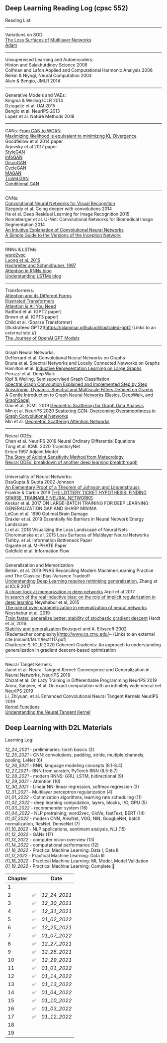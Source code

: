 ## Deep Learning Reading Log (cpsc 552)

Reading List:
***
Variations on SGD: <br/>
[The Loss Surfaces of Multilayer Networks](https://arxiv.org/abs/1412.0233) <br/>
[Adam](https://towardsdatascience.com/adam-latest-trends-in-deep-learning-optimization-6be9a291375c) <br/>
***
Unsupervised Learning and Autoencoders: <br/>
Hinton and Salakhutdinov Science 2006 <br/>
Coifman and Lafon Applied and Computational Harmonic Analysis 2006 <br/>
Belkin & Niyogi, Neural Computation 2003 <br/>
Alain & Bengio, JMLR 2014 <br/>
***
Generative Models and VAEs: <br/>
Kingma & Welling ICLR 2014 <br/>
Dziugaite et al.  UAI 2015 <br/>
Bengio et al. NeurIPS 2013 <br/>
Lopez et al. Nature Methods 2018 <br/>
***
GANs:
[From GAN to WGAN](https://lilianweng.github.io/lil-log/2017/08/20/from-GAN-to-WGAN.html) <br/>
[Maximizing likelihood is equivalent to minimizing KL-Divergence](https://agustinus.kristia.de/techblog/2017/01/26/kl-mle/) <br/>
Goodfellow et al 2014 paper <br/>
Arjovsky et al 2017 paper <br/>
[StyleGAN](https://arxiv.org/pdf/1812.04948.pdf) <br/>
[InfoGAN](https://arxiv.org/pdf/1606.03657.pdf) <br/>
[DiscoGAN](https://arxiv.org/abs/1703.05192) <br/>
[CycleGAN](https://arxiv.org/abs/1703.10593) <br/>
[MAGAN](http://proceedings.mlr.press/v80/amodio18a.html) <br/>
[TraVeLGAN](https://arxiv.org/abs/1902.09631) <br/>
[Conditional GAN](https://arxiv.org/pdf/1411.1784.pdf) <br/>
***
CNNs: <br/>
[Convolutional Neural Networks for Visual Recognition](https://cs231n.github.io/convolutional-networks/) <br/>
Szegedy et al. Going deeper with convolutions 2014 <br/>
He et al. Deep Residual Learning for Image Recognition 2015 <br/>
Ronneberger et al.  U-Net: Convolutional Networks for Biomedical Image Segmentation 2014 <br/>
[An Intuitive Explanation of Convolutional Neural Networks](https://ujjwalkarn.me/2016/08/11/intuitive-explanation-convnets/) <br/>
[A Simple Guide to the Versions of the Inception Network](https://towardsdatascience.com/a-simple-guide-to-the-versions-of-the-inception-network-7fc52b863202) <br/>
***
RNNs & LSTMs: <br/>
[word2vec](https://arxiv.org/abs/1301.3781) <br/>
[Luong et al. 2015](https://arxiv.org/abs/1508.04025) <br/>
[Hochreiter and Schmidhuber. 1997](https://www.bioinf.jku.at/publications/older/2604.pdf) <br/>
[Attention in RNNs blog](https://medium.datadriveninvestor.com/attention-in-rnns-321fbcd64f05) <br/>
[Understanding LSTMs blog](http://colah.github.io/posts/2015-08-Understanding-LSTMs/) <br/>
***
Transformers: <br/>
[Attention and its Different Forms](https://towardsdatascience.com/attention-and-its-different-forms-7fc3674d14dc) <br/>
[Illustrated Transformers](http://jalammar.github.io/illustrated-transformer/) <br/>
[Attention is All You Need](https://arxiv.org/abs/1706.03762) <br/>
Radford et al. (GPT2 paper) <br/>
Brown et al. (GPT3 paper) <br/>
Child et al. (Sparse Transformer) <br/>
[Illustrateed GPT2](https://jalammar.github.io/illustrated-gpt2 (Links to an external site.)/) <br/>
[The Journey of OpenAI GPT Models](https://medium.com/walmartglobaltech/the-journey-of-open-ai-gpt-models-32d95b7b7fb2) <br/>
***
Graph Neural Networks: <br/>
Defferrard et al. Convolutional Neural Networks on Graphs <br/>
Bruna et al. Spectral Networks and Locally Connected Networks on Graphs <br/>
Hamilton et al. [Inductive Representation Learning on Large Graphs](https://cs.stanford.edu/people/jure/pubs/graphsage-nips17.pdf) <br/>
Perozzi et al. Deep Walk <br/>
Kipf & Welling, Semisupervised Graph Classifiation <br/>
[Spectral Graph Convolution Explained and Implemented Step by Step](https://towardsdatascience.com/spectral-graph-convolution-explained-and-implemented-step-by-step-2e495b57f801) <br/>
[Anisotropic, Dynamic, Spectral and Multiscale Filters Defined on Graphs](https://towardsdatascience.com/tutorial-on-graph-neural-networks-for-computer-vision-and-beyond-part-2-be6d71d70f49) <br/>
[A Gentle Introduction to Graph Neural Networks (Basics, DeepWalk, and GraphSage)](https://towardsdatascience.com/a-gentle-introduction-to-graph-neural-network-basics-deepwalk-and-graphsage-db5d540d50b3) <br/>
Gao et al., ICML 2019 [Geometric Scattering for Graph Data Analysis](http://proceedings.mlr.press/v97/gao19e/gao19e.pdf) <br/>
Min et al. NeurIPS 2020 [Scattering GCN: Overcoming Oversmoothness in Graph Convolutional Networks](https://arxiv.org/pdf/2003.08414.pdf) <br/>
Min et al. [Geometric Scattering Attention Networks](https://arxiv.org/abs/2010.15010)
***
Neural ODEs: <br/>
Chen et al. NeurIPS 2019 Neural Ordinary Differential Equations <br/>
Tong et al. ICML 2020 TrajectoryNet <br/>
Errico 1997 Adjoint Model <br/>
[The Story of Adjoint Sensitivity Method from Meteorology](https://towardsdatascience.com/the-story-of-adjoint-sensitivity-method-from-meteorology-906ab2796c73) <br/>
[Neural ODEs: breakdown of another deep learning breakthrough](https://towardsdatascience.com/neural-odes-breakdown-of-another-deep-learning-breakthrough-3e78c7213795) <br/>
***
Universality of Neural Networks: <br/>
DasGupta & Gupta 2002 Johnson <br/>
[An Elementary Proof of a Theorem of Johnson and Lindenstrauss](https://cseweb.ucsd.edu/~dasgupta/papers/jl.pdf) <br/>
Frankle & Carbin 2019 [THE LOTTERY TICKET HYPOTHESIS: FINDING SPARSE, TRAINABLE NEURAL NETWORKS](https://arxiv.org/pdf/1803.03635.pdf) <br/>
Keskar et al. 2017 ON LARGE-BATCH TRAINING FOR DEEP LEARNING: GENERALIZATION GAP AND SHARP MINIMA <br/>
LeCun et al. 1990 Optimal Brain Damage <br/>
Draxler et al. 2019 Essentially No Barriers in Neural Network Energy Landscape <br/>
Li et al. 2018 Visualizing the Loss Landscape of Neural Nets <br/>
Choromanska et al. 2015 Loss Surfaces of Multilayer Neural Networks <br/>
Tishby. et al. Information Bottleneck Paper <br/>
Gigante et al. M-PHATE Paper <br/>
Goldfeld et al. Information Flow <br/>
***
Generalization and Memorization: <br/>
Belkin, et al. 2019 PNAS Reconciling Modern Machine-Learning Practice and The Classical Bias-Variance Tradeoff <br/>
[Understanding Deep Learning requires rethinking generalization](https://arxiv.org/pdf/1611.03530.pdf), Zhang et al ICLR 2017 <br/>
[A closer look at memorization in deep networks](https://arxiv.org/pdf/1706.05394.pdf) Arpit et al 2017 <br/>
[In search of the real inductive bias: on the role of implicit regularization in deep learning](https://arxiv.org/pdf/1412.6614.pdf) Neyshabur et al, 2015 <br/>
[The role of over-parametrization in generalization of neural networks](https://arxiv.org/pdf/1805.12076.pdf) Neyshabur et al, 2019 <br/>
[Train faster, generalize better: stability of stochastic gradient descent](https://arxiv.org/pdf/1509.01240.pdf) Hardt et al, 2016 <br/>
[Stability and generalization](https://www.academia.edu/13743279/Stability_and_generalization) Bousquet and A. Elisseeff 2002 <br/>
[Rademacher complexity](http://www.cs.cmu.edu/~ (Links to an external site.)ninamf/ML11/lect1117.pdf) <br/>
Chatterjee S. ICLR 2020 Coherent Gradients: An approach to understanding generalization in gradient descent-based optimization <br/>
***
Neural Tanget Kernels: <br/>
Jacot et al. Neural Tangent Kernel: Convergence and Generalization in Neural Networks, NeurIPS 2018 <br/>
Chizat et al. On Lazy Training in Differentiable Programming NeurIPS 2019 <br/>
Arora, Sanjeev, et al. On exact computation with an infinitely wide neural net NeurIPS 2019 <br/>
Li, Zhiyuan, et al. Enhanced Convolutional Neural Tangent Kernels NeurIPS 2019 <br/>
[Kernel Functions](https://towardsdatascience.com/kernel-function-6f1d2be6091) <br/>
[Understanding the Neural Tangent Kernel](https://rajatvd.github.io/NTK/) <br/>

## Deep Learning with D2L Materials

Learning Log:

_12_24_2021_ - preliminaries: torch basics (2) <br/>
_12_25_2021_ - CNN: convolutions, padding, stride, multiple channels, pooling, LeNet (6) <br/>
_12_26_2021_ - RNN, language modeling concepts (8.1-8.4) <br/>
_12_27_2021_ - RNN from scratch, PyTorch RNN (8.5-8.7) <br/>
_12_28_2021_ - modern RNNS: GRU, LSTM, bidirectional (9) <br/>
_12_29_2021_ - Attention (10) <br/>
_12_30_2021_ - Linear NN: linear regression, softmax regression (3) <br/>
_12_31_2021_ - Multilayer perceptron regularization (4) <br/>
_01_01_2022_ - Optimization algorithms, learning rate scheduling (11) <br/>
_01_02_2022_ - deep learning computation, layers, blocks, I/O, GPU (5) <br/>
_01_03_2022_ - recommender system (16) <br/>
_01_04_2022_ - NLP pretraining, word2vec, GloVe, fastText, BERT (14) <br/>
_01_07_2022_ - modern CNN, AlexNet, VGG, NiN, GoogLeNet, batch normalization, ResNet, DenseNet (7) <br/>
_01_10_2022_ - NLP applications, sentiment analysis, NLI (15) <br/>
_01_12_2022_ - GANs (17) <br/>
_01_13_2022_ - computer vision overview (13) <br/>
_01_14_2022_ - computational performance (12) <br/>
_01_16_2022_ - Practical Machine Learning: Data I, Data II <br/>
_01_17_2022_ - Practical Machine Learning: Data III <br/>
_01_18_2022_ - Practical Machine Learning: ML Model, Model Validation <br/>
_01_19_2022_ - Practical Machine Learning: Complete 🚩 <br/>

| Chapter |   | Date |
|---------|---|------|
| 1       |   |      | 
| 2       | ✅ |  _12_24_2021_  |
| 3       | ✅ |  _12_30_2021_  |
| 4       | ✅ |  _12_31_2021_  |
| 5       | ✅ |  _01_02_2022_  |
| 6       | ✅ |  _12_25_2021_  |
| 7       | ✅ |  _01_07_2022_  |
| 8       | ✅ |  _12_27_2021_  |
| 9       | ✅ |  _12_28_2021_  |
| 10      | ✅ |  _12_29_2021_  |
| 11      | ✅ |  _01_01_2022_  |
| 12      | ✅ |  _01_14_2022_  |
| 13      | ✅ |  _01_13_2022_  |
| 14      | ✅ |  _01_04_2022_  |
| 15      | ✅ |  _01_10_2022_  |
| 16      | ✅ |  _01_03_2022_  |
| 17      | ✅ |  _01_12_2022_  |
| 18      |   |      |
| 19      |   |      |
